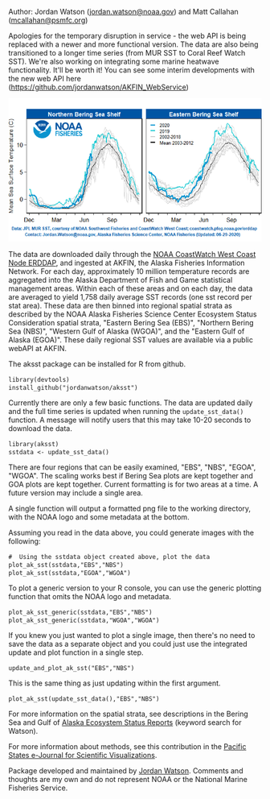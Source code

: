 

Author: Jordan Watson (jordan.watson@noaa.gov) and Matt Callahan (mcallahan@psmfc.org)


Apologies for the temporary disruption in service - the web API is being replaced with a newer and more functional version. The data are also being transitioned to a longer time series (from MUR SST to Coral Reef Watch SST). We're also working on integrating some marine heatwave functionality. It'll be worth it! You can see some interim developments with the new web API here (https://github.com/jordanwatson/AKFIN_WebService)

![sst image](/images/SST_Twitter_image.png)


The data are downloaded daily through the [NOAA CoastWatch West Coast Node ERDDAP](https://coastwatch.pfeg.noaa.gov/erddap/griddap/jplMURSST41.html), and ingested at AKFIN, the Alaska Fisheries Information Network. For each day, approximately 10 million temperature records are aggregated into the Alaska Department of Fish and Game statistical management areas. Within each of these areas and on each day, the data are averaged to yield 1,758 daily average SST records (one sst record per stat area). These data are then binned into regional spatial strata as described by the NOAA Alaska Fisheries Science Center Ecosystem Status Consideration spatial strata, "Eastern Bering Sea (EBS)", "Northern Bering Sea (NBS)", "Western Gulf of Alaska (WGOA)", and the "Eastern Gulf of Alaska (EGOA)". These daily regional SST values are available via a public webAPI at AKFIN. 


The aksst package can be installed for R from github.

```
library(devtools)
install_github("jordanwatson/aksst")
```

Currently there are only a few basic functions. The data are updated daily and the full time series is updated when running the `update_sst_data()` function. A message will notify users that this may take 10-20 seconds to download the data.


```
library(aksst)
sstdata <- update_sst_data()
```
There are four regions that can be easily examined, "EBS", "NBS", "EGOA", "WGOA". The scaling works best if Bering Sea plots are kept together and GOA plots are kept together. Current formatting is for two areas at a time. A future version may include a single area.

A single function will output a formatted png file to the working directory, with the NOAA logo and some metadata at the bottom.

Assuming you read in the data above, you could generate images with the following:

```
#  Using the sstdata object created above, plot the data
plot_ak_sst(sstdata,"EBS","NBS")
plot_ak_sst(sstdata,"EGOA","WGOA")
```

To plot a generic version to your R console, you can use the generic plotting function that omits the NOAA logo and metadata.

```
plot_ak_sst_generic(sstdata,"EBS","NBS")
plot_ak_sst_generic(sstdata,"WGOA","WGOA")
```
If you knew you just wanted to plot a single image, then there's no need to save the data as a separate object and you could just use the integrated update and plot function in a single step. 

```
update_and_plot_ak_sst("EBS","NBS")
```
This is the same thing as just updating within the first argument.

```
plot_ak_sst(update_sst_data(),"EBS","NBS")
```


For more information on the spatial strata, see descriptions in the Bering Sea and Gulf of [Alaska Ecosystem Status Reports](https://access.afsc.noaa.gov/REFM/REEM/ecoweb/) (keyword search for Watson).

For more information about methods, see this contribution in the [Pacific States e-Journal for Scientific Visualizations](https://psesv.psmfc.org/PSESV3.html).

Package developed and maintained by [Jordan Watson](https://jordanwatson.github.io/). 
Comments and thoughts are my own and do not represent NOAA or the National Marine Fisheries Service.
